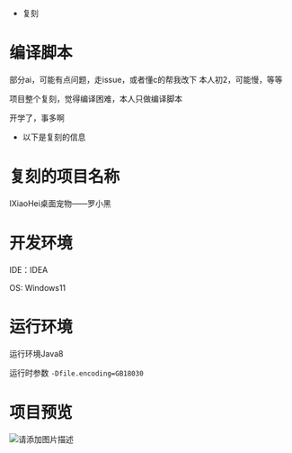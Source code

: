 * 复刻
# 编译脚本
部分ai，可能有点问题，走issue，或者懂c的帮我改下
本人初2，可能慢，等等

项目整个复刻，觉得编译困难，本人只做编译脚本

开学了，事多啊

* 以下是复刻的信息

# 复刻的项目名称
IXiaoHei桌面宠物——罗小黑

# 开发环境
IDE：IDEA

OS: Windows11

# 运行环境
运行环境Java8

运行时参数 `-Dfile.encoding=GB18030`

# 项目预览
![请添加图片描述](https://img-blog.csdnimg.cn/81d60d4d4d0f46b39f91773a17aa8bb5.gif)
